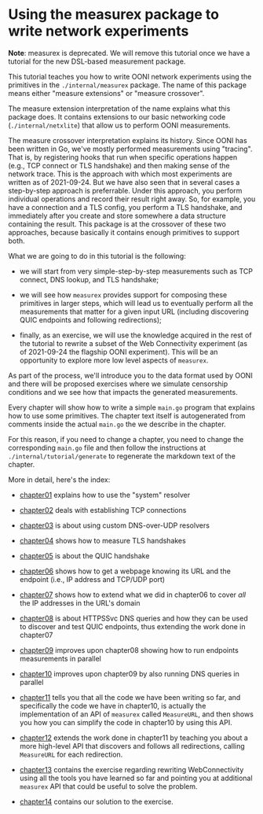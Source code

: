# Using the measurex package to write network experiments

**Note**: measurex is deprecated. We will remove this tutorial
once we have a tutorial for the new DSL-based measurement package.

This tutorial teaches you how to write OONI network
experiments using the primitives in the `./internal/measurex`
package. The name of this package means either "measure
extensions" or "measure crossover".

The measure extension interpretation of the name explains
what this package does. It contains extensions to our
basic networking code (`./internal/netxlite`) that allow
us to perform OONI measurements.

The measure crossover interpretation explains its history. Since
OONI has been written in Go, we've mostly performed measurements
using "tracing". That is, by registering hooks that run when
specific operations happen (e.g., TCP connect or TLS handshake)
and then making sense of the network trace. This is the approach
with which most experiments are written as of 2021-09-24. But
we have also seen that in several cases a step-by-step approach
is preferrable. Under this approach, you perform individual
operations and record their result right away. So, for example,
you have a connection and a TLS config, you perform a TLS
handshake, and immediately after you create and store somewhere
a data structure containing the result. This package is at the
crossover of these two approaches, because basically it contains
enough primitives to support both.

What we are going to do in this tutorial is the following:

- we will start from very simple-step-by-step measurements such
as TCP connect, DNS lookup, and TLS handshake;

- we will see how `measurex` provides support for composing
these primitives in larger steps, which will lead us to
eventually perform all the measurements that matter for a
given input URL (including discovering QUIC endpoints
and following redirections);

- finally, as an exercise, we will use the knowledge
acquired in the rest of the tutorial to rewrite a
subset of the Web Connectivity experiment (as of 2021-09-24
the flagship OONI experiment). This will be an opportunity
to explore more low level aspects of `measurex`.

As part of the process, we'll introduce you to the data
format used by OONI and there will be proposed exercises
where we simulate censorship conditions and we see how
that impacts the generated measurements.

Every chapter will show how to write a simple `main.go`
program that explains how to use some primitives. The
chapter text itself is autogenerated from comments inside
the actual `main.go` the we describe in the chapter.

For this reason, if you need to change a chapter, you
need to change the corresponding `main.go` file and then
follow the instructions at `./internal/tutorial/generate`
to regenerate the markdown text of the chapter.

More in detail, here's the index:

- [chapter01](chapter01) explains how to use the "system" resolver

- [chapter02](chapter02) deals with establishing TCP connections

- [chapter03](chapter03) is about using custom DNS-over-UDP resolvers

- [chapter04](chapter04) shows how to measure TLS handshakes

- [chapter05](chapter05) is about the QUIC handshake

- [chapter06](chapter06) shows how to get a webpage knowing its
URL and the endpoint (i.e., IP address and TCP/UDP port)

- [chapter07](chapter07) shows how to extend what we did in
chapter06 to cover _all_ the IP addresses in the URL's domain

- [chapter08](chapter08) is about HTTPSSvc DNS queries and
how they can be used to discover and test QUIC endpoints, thus
extending the work done in chapter07

- [chapter09](chapter09) improves upon chapter08 showing
how to run endpoints measurements in parallel

- [chapter10](chapter10) improves upon chapter09 by
also running DNS queries in parallel

- [chapter11](chapter11) tells you that all the code we
have been writing so far, and specifically the code we have
in chapter10, is actually the implementation of an API
of `measurex` called `MeasureURL`, and then shows you how
you can simplify the code in chapter10 by using this API.

- [chapter12](chapter12) extends the work done in
chapter11 by teaching you about a more high-level API
that discovers and follows all redirections, calling
`MeasureURL` for each redirection.

- [chapter13](chapter13) contains the exercise regarding
rewriting WebConnectivity using all the tools you have
learned so far and pointing you at additional `measurex`
API that could be useful to solve the problem.

- [chapter14](chapter14) contains our solution to the exercise.
